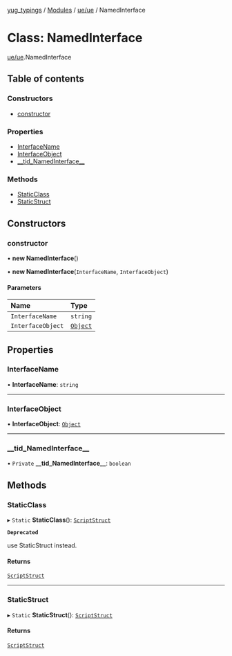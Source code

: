 [yug_typings](../README.md) / [Modules](../modules.md) / [ue/ue](../modules/ue_ue.md) / NamedInterface

# Class: NamedInterface

[ue/ue](../modules/ue_ue.md).NamedInterface

## Table of contents

### Constructors

- [constructor](ue_ue.NamedInterface.md#constructor)

### Properties

- [InterfaceName](ue_ue.NamedInterface.md#interfacename)
- [InterfaceObject](ue_ue.NamedInterface.md#interfaceobject)
- [\_\_tid\_NamedInterface\_\_](ue_ue.NamedInterface.md#__tid_namedinterface__)

### Methods

- [StaticClass](ue_ue.NamedInterface.md#staticclass)
- [StaticStruct](ue_ue.NamedInterface.md#staticstruct)

## Constructors

### constructor

• **new NamedInterface**()

• **new NamedInterface**(`InterfaceName`, `InterfaceObject`)

#### Parameters

| Name | Type |
| :------ | :------ |
| `InterfaceName` | `string` |
| `InterfaceObject` | [`Object`](ue_ue.Object.md) |

## Properties

### InterfaceName

• **InterfaceName**: `string`

___

### InterfaceObject

• **InterfaceObject**: [`Object`](ue_ue.Object.md)

___

### \_\_tid\_NamedInterface\_\_

• `Private` **\_\_tid\_NamedInterface\_\_**: `boolean`

## Methods

### StaticClass

▸ `Static` **StaticClass**(): [`ScriptStruct`](ue_ue.ScriptStruct.md)

**`Deprecated`**

use StaticStruct instead.

#### Returns

[`ScriptStruct`](ue_ue.ScriptStruct.md)

___

### StaticStruct

▸ `Static` **StaticStruct**(): [`ScriptStruct`](ue_ue.ScriptStruct.md)

#### Returns

[`ScriptStruct`](ue_ue.ScriptStruct.md)
